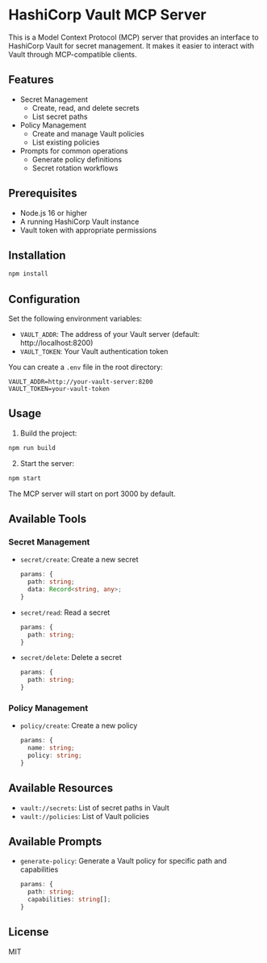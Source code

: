 # HashiCorp Vault MCP Server

This is a Model Context Protocol (MCP) server that provides an interface to HashiCorp Vault for secret management. It makes it easier to interact with Vault through MCP-compatible clients.

## Features

- Secret Management
  - Create, read, and delete secrets
  - List secret paths
- Policy Management
  - Create and manage Vault policies
  - List existing policies
- Prompts for common operations
  - Generate policy definitions
  - Secret rotation workflows

## Prerequisites

- Node.js 16 or higher
- A running HashiCorp Vault instance
- Vault token with appropriate permissions

## Installation

```bash
npm install
```

## Configuration

Set the following environment variables:

- `VAULT_ADDR`: The address of your Vault server (default: http://localhost:8200)
- `VAULT_TOKEN`: Your Vault authentication token

You can create a `.env` file in the root directory:

```env
VAULT_ADDR=http://your-vault-server:8200
VAULT_TOKEN=your-vault-token
```

## Usage

1. Build the project:

```bash
npm run build
```

2. Start the server:

```bash
npm start
```

The MCP server will start on port 3000 by default.

## Available Tools

### Secret Management

- `secret/create`: Create a new secret

  ```typescript
  params: {
    path: string;
    data: Record<string, any>;
  }
  ```

- `secret/read`: Read a secret

  ```typescript
  params: {
    path: string;
  }
  ```

- `secret/delete`: Delete a secret
  ```typescript
  params: {
    path: string;
  }
  ```

### Policy Management

- `policy/create`: Create a new policy
  ```typescript
  params: {
    name: string;
    policy: string;
  }
  ```

## Available Resources

- `vault://secrets`: List of secret paths in Vault
- `vault://policies`: List of Vault policies

## Available Prompts

- `generate-policy`: Generate a Vault policy for specific path and capabilities
  ```typescript
  params: {
    path: string;
    capabilities: string[];
  }
  ```

## License

MIT
